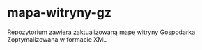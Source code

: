 # mapa-witryny-gz
Repozytorium zawiera zaktualizowaną mapę witryny Gospodarka Zoptymalizowana w formacie XML
